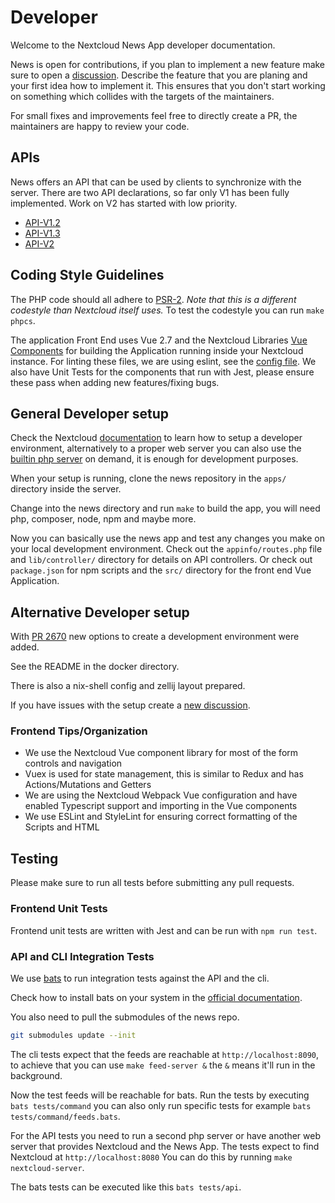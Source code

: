 # Developer

Welcome to the Nextcloud News App developer documentation.

News is open for contributions, if you plan to implement a new feature make sure to open a [discussion](https://github.com/nextcloud/news/discussions/new?category=Features). Describe the feature that you are planing and your first idea how to implement it.
This ensures that you don't start working on something which collides with the targets of the maintainers.

For small fixes and improvements feel free to directly create a PR, the maintainers are happy to review your code.

## APIs

News offers an API that can be used by clients to synchronize with the server.
There are two API declarations, so far only V1 has been fully implemented.
Work on V2 has started with low priority.

- [API-V1.2](api/api-v1-2.md)
- [API-V1.3](api/api-v1-3.md)
- [API-V2](api/api-v2.md)

## Coding Style Guidelines

The PHP code should all adhere to [PSR-2](https://www.php-fig.org/psr/psr-2/).
*Note that this is a different codestyle than Nextcloud itself uses.*
To test the codestyle you can run `make phpcs`.

The application Front End uses Vue 2.7 and the Nextcloud Libraries [Vue Components](https://github.com/nextcloud-libraries/nextcloud-vue) for building the Application running inside your Nextcloud instance. For linting these files, we are using eslint, see the [config file](https://github.com/nextcloud/news/blob/master/.eslintrc.js). We also have Unit Tests for the components that run with Jest, please ensure these pass when adding new features/fixing bugs.

## General Developer setup

Check the Nextcloud [documentation](https://docs.nextcloud.com/server/latest/developer_manual/getting_started/devenv.html) to learn how to setup a developer environment, alternatively to a proper web server you can also use the [builtin php server](https://www.php.net/manual/en/features.commandline.webserver.php) on demand, it is enough for development purposes.

When your setup is running, clone the news repository in the `apps/` directory inside the server.

Change into the news directory and run `make` to build the app, you will need php, composer, node, npm and maybe more.

Now you can basically use the news app and test any changes you make on your local development environment. Check out the `appinfo/routes.php` file and `lib/controller/` directory for details on API controllers. Or check out `package.json` for npm scripts and the `src/` directory for the front end Vue Application.

## Alternative Developer setup
With [PR 2670](https://github.com/nextcloud/news/pull/2670) new options to create a development environment were added.

See the README in the docker directory.

There is also a nix-shell config and zellij layout prepared.

If you have issues with the setup create a [new discussion](https://github.com/nextcloud/news/discussions).

### Frontend Tips/Organization

- We use the Nextcloud Vue component library for most of the form controls and navigation
- Vuex is used for state management, this is similar to Redux and has Actions/Mutations and Getters
- We are using the Nextcloud Webpack Vue configuration and have enabled Typescript support and importing in the Vue components
- We use ESLint and StyleLint for ensuring correct formatting of the Scripts and HTML

## Testing

Please make sure to run all tests before submitting any pull requests.

### Frontend Unit Tests

Frontend unit tests are written with Jest and can be run with `npm run test`.

### API and CLI Integration Tests

We use [bats](https://bats-core.readthedocs.io/en/stable/) to run integration tests against the API and the cli.

Check how to install bats on your system in the [official documentation](https://bats-core.readthedocs.io/en/stable/installation.html).

You also need to pull the submodules of the news repo.

```bash
git submodules update --init
```

The cli tests expect that the feeds are reachable at `http://localhost:8090`, to achieve that you can use `make feed-server &` the `&` means it'll run in the background.

Now the test feeds will be reachable for bats.
Run the tests by executing `bats tests/command` you can also only run specific tests for example `bats tests/command/feeds.bats`.

For the API tests you need to run a second php server or have another web server that provides Nextcloud and the News App.
The tests expect to find Nextcloud at `http://localhost:8080`
You can do this by running `make nextcloud-server`.

The bats tests can be executed like this `bats tests/api`.

